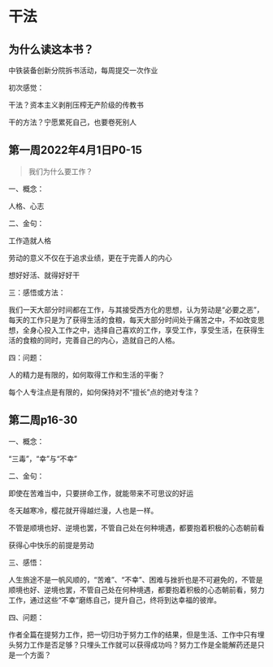 # 干法

## 为什么读这本书？

中铁装备创新分院拆书活动，每周提交一次作业

初次感觉：

干法？资本主义剥削压榨无产阶级的传教书

干的方法？宁愿累死自己，也要卷死别人

## 第一周2022年4月1日P0-15

> 我们为什么要工作？

一、概念：

人格、心志

二、金句：

工作造就人格

劳动的意义不仅在于追求业绩，更在于完善人的内心

想好好活、就得好好干

三：感悟或方法：

我们一天大部分时间都在工作，与其接受西方化的思想，认为劳动是“必要之恶”，每天的工作只是为了获得生活的食粮，每天大部分时间处于痛苦之中，不如改变思想，全身心投入工作之中，选择自己喜欢的工作，享受工作，享受生活，在获得生活的食粮的同时，完善自己的内心，造就自己的人格。

四：问题：

人的精力是有限的，如何取得工作和生活的平衡？

每个人专注点是有限的，如何保持对不“擅长”点的绝对专注？



## 第二周p16-30

一、概念：

“三毒”，“幸”与“不幸”

二、金句：

即使在苦难当中，只要拼命工作，就能带来不可思议的好运

冬天越寒冷，樱花就开得越烂漫，人也是一样。

不管是顺境也好、逆境也罢，不管自己处在何种境遇，都要抱着积极的心态朝前看

获得心中快乐的前提是劳动

三、感悟：

人生旅途不是一帆风顺的，“苦难”、“不幸”、困难与挫折也是不可避免的，不管是顺境也好、逆境也罢，不管自己处在何种境遇，都要抱着积极的心态朝前看，努力工作，通过这些“不幸”磨练自己，提升自己，终将到达幸福的彼岸。

四、问题：

作者全篇在提努力工作，把一切归功于努力工作的结果，但是生活、工作中只有埋头努力工作是否足够？只埋头工作就可以获得成功吗？努力工作是全能解药还是只是一个方面？

